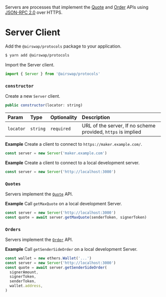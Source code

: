Servers are processes that implement the [Quote](../system/apis.md#quote-api) and [Order](../system/apis.md#order-api) APIs using [JSON-RPC 2.0](http://www.jsonrpc.org/specification) over HTTPS.

# Server Client

Add the `@airswap/protocols` package to your application.

```bash
$ yarn add @airswap/protocols
```

Import the Server client.

```javascript
import { Server } from '@airswap/protocols'
```

### `constructor`

Create a new `Server` client.

```javascript
public constructor(locator: string)
```

| Param     | Type     | Optionality | Description                                                  |
| :-------- | :------- | :---------- | :----------------------------------------------------------- |
| `locator` | `string` | `required`  | URL of the server, If no scheme provided, `https` is implied |

**Example**
Create a client to connect to `https://maker.example.com/`.

```javascript
const server = new Server('maker.example.com')
```

**Example**
Create a client to connect to a local development server.

```javascript
const server = new Server('http://localhost:3000')
```

### `Quotes`

Servers implement the [`Quote`](../apis/quote.md) API.

**Example**
Call `getMaxQuote` on a local development Server.

```javascript
const server = new Server('http://localhost:3000')
const quote = await server.getMaxQuote(senderToken, signerToken)
```

### `Orders`

Servers implement the [`Order`](../apis/order.md) API.

**Example**
Call `getSenderSideOrder` on a local development Server.

```javascript
const wallet = new ethers.Wallet('...')
const server = new Server('http://localhost:3000')
const quote = await server.getSenderSideOrder(
  signerAmount,
  signerToken,
  senderToken,
  wallet.address,
)
```
